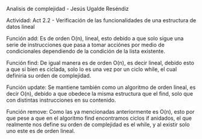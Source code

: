 Analisis de complejidad - Jesús Ugalde Reséndiz

Actividad: Act 2.2 - Verificación de las funcionalidades de una estructura de datos lineal

Función add: Es de orden O(n), lineal, esto debido a que solo sigue una serie de instrucciones que pasa a tomar acciónes por medio de condicionales dependiendo de la condición de la lista existente.

Función find: De igual manera es de orden O(n), es decir lineal, debido esto a que si bien es ciclada, solo lo es una vez por un ciclo while, el cual definiria su orden de complejidad.

Función update: Se mantiene también como un algoritmo de orden lineal, es decir O(n), debido a que obedece la misma estructura que el find, solo que con distintas instrucciones en su contenido.

Función remove: Como las ya mencionadas anteriormente es O(n), esto por que pese a que en el algoritmo find encontramos ciclos if anidados, el que realmente nos define su orden de complejidad es el while, y al existir solo uno este es de orden lineal.

